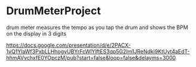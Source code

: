 # DrumMeterProject

drum meter measures the tempo as you tap the drum and shows the BPM on the display in 3 digits

https://docs.google.com/presentation/d/e/2PACX-1vQ1YlaWf3PxbLLHhogyUBYrFcWlYlftES3qp5G2Im1JReNdki9KtUyt4aEdT-hhmAVvchxfE0YOpczM/pub?start=false&loop=false&delayms=3000
